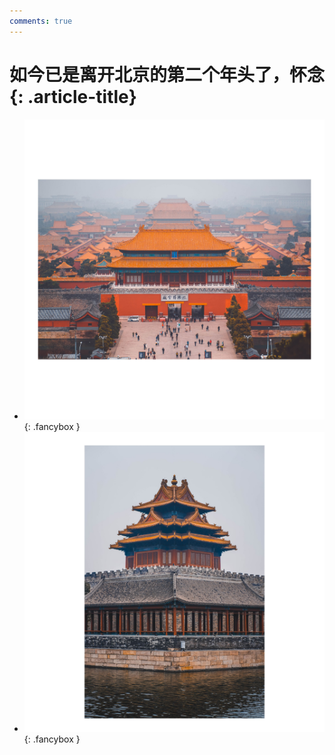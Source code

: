 ```yaml
---
comments: true
---
```


# 如今已是离开北京的第二个年头了，怀念 {: .article-title}

<div class="grid cards" markdown>

- [![Image 3](76a49ad2-654c-45bc-b489-c1d9d85b203b.jpg)](76a49ad2-654c-45bc-b489-c1d9d85b203b.jpg){: .fancybox }
- [![Image 3](e5362b41-9be8-4872-9f58-e16800a3be9a.jpg)](e5362b41-9be8-4872-9f58-e16800a3be9a.jpg){: .fancybox }


</div>